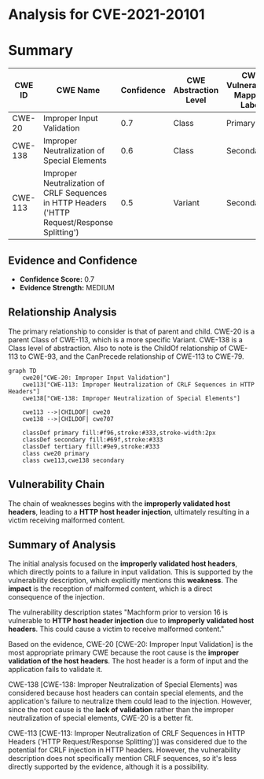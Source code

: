 # Analysis for CVE-2021-20101

# Summary
| CWE ID | CWE Name | Confidence | CWE Abstraction Level | CWE Vulnerability Mapping Label | CWE-Vulnerability Mapping Notes |
|---|---|---|---|---|---|
| CWE-20 | Improper Input Validation | 0.7 | Class | Primary | Allowed |
| CWE-138 | Improper Neutralization of Special Elements | 0.6 | Class | Secondary | Discouraged |
| CWE-113 | Improper Neutralization of CRLF Sequences in HTTP Headers ('HTTP Request/Response Splitting') | 0.5 | Variant | Secondary | Allowed |

## Evidence and Confidence

*   **Confidence Score:** 0.7
*   **Evidence Strength:** MEDIUM

## Relationship Analysis
The primary relationship to consider is that of parent and child. CWE-20 is a parent Class of CWE-113, which is a more specific Variant. CWE-138 is a Class level of abstraction.
Also to note is the ChildOf relationship of CWE-113 to CWE-93, and the CanPrecede relationship of CWE-113 to CWE-79.

```mermaid
graph TD
    cwe20["CWE-20: Improper Input Validation"]
    cwe113["CWE-113: Improper Neutralization of CRLF Sequences in HTTP Headers"]
    cwe138["CWE-138: Improper Neutralization of Special Elements"]
    
    cwe113 -->|CHILDOF| cwe20
    cwe138 -->|CHILDOF| cwe707
    
    classDef primary fill:#f96,stroke:#333,stroke-width:2px
    classDef secondary fill:#69f,stroke:#333
    classDef tertiary fill:#9e9,stroke:#333
    class cwe20 primary
    class cwe113,cwe138 secondary
```

## Vulnerability Chain
The chain of weaknesses begins with the **improperly validated host headers**, leading to a **HTTP host header injection**, ultimately resulting in a victim receiving malformed content.

## Summary of Analysis
The initial analysis focused on the **improperly validated host headers**, which directly points to a failure in input validation. This is supported by the vulnerability description, which explicitly mentions this **weakness**. The **impact** is the reception of malformed content, which is a direct consequence of the injection.

The vulnerability description states "Machform prior to version 16 is vulnerable to **HTTP host header injection** due to **improperly validated host headers**. This could cause a victim to receive malformed content."

Based on the evidence, CWE-20 [CWE-20: Improper Input Validation] is the most appropriate primary CWE because the root cause is the **improper validation of the host headers**. The host header is a form of input and the application fails to validate it.

CWE-138 [CWE-138: Improper Neutralization of Special Elements] was considered because host headers can contain special elements, and the application's failure to neutralize them could lead to the injection. However, since the root cause is the **lack of validation** rather than the improper neutralization of special elements, CWE-20 is a better fit.

CWE-113 [CWE-113: Improper Neutralization of CRLF Sequences in HTTP Headers ('HTTP Request/Response Splitting')] was considered due to the potential for CRLF injection in HTTP headers. However, the vulnerability description does not specifically mention CRLF sequences, so it's less directly supported by the evidence, although it is a possibility.